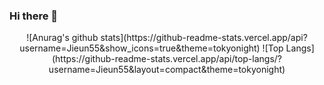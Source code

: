 ### Hi there 👋

<!--
**Jieun55/Jieun55** is a ✨ _special_ ✨ repository because its `README.md` (this file) appears on your GitHub profile.

Here are some ideas to get you started:

- 🔭 I’m currently working on ...
- 🌱 I’m currently learning ...
- 👯 I’m looking to collaborate on ...
- 🤔 I’m looking for help with ...
- 💬 Ask me about ...
- 📫 How to reach me: ...
- 😄 Pronouns: ...
- ⚡ Fun fact: ...
-->
<div align="center">
  ![Anurag's github stats](https://github-readme-stats.vercel.app/api?username=Jieun55&show_icons=true&theme=tokyonight)
  ![Top Langs](https://github-readme-stats.vercel.app/api/top-langs/?username=Jieun55&layout=compact&theme=tokyonight)
</div>
